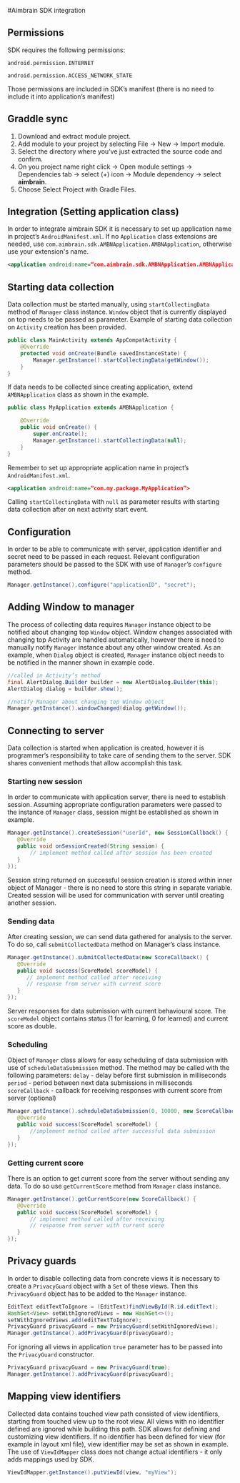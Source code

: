 #Aimbrain SDK integration


## Permissions
SDK requires the following permissions:

`android.permission.INTERNET`

`android.permission.ACCESS_NETWORK_STATE`

Those permissions are included in SDK’s manifest (there is no need to include it into application’s manifest)

## Graddle sync
1. Download and extract module project.
2. Add module to your project by selecting File -> New -> Import module.
3. Select the directory where you’ve just extracted the source code and confirm.
4. On you project name right click -> Open module settings -> Dependencies tab -> select (+) icon -> Module dependency -> select **aimbrain**.
5. Choose Select Project with Gradle Files.

## Integration (Setting application class)
In order to integrate aimbrain SDK it is necessary to set up application name in project’s `AndroidManifest.xml`.
If no `Application` class extensions are needed, use `com.aimbrain.sdk.AMBNApplication.AMBNApplication`, otherwise use your extension's name.


```xml
<application android:name=“com.aimbrain.sdk.AMBNApplication.AMBNApplication”>
  ```


## Starting data collection
Data collection must be started manually, using `startCollectingData` method of `Manager` class instance. `Window` object that is currently displayed on top needs to be passed as parameter.
Example of starting data collection on `Activity` creation has been provided.

```java
public class MainActivity extends AppCompatActivity {
    @Override
    protected void onCreate(Bundle savedInstanceState) {
        Manager.getInstance().startCollectingData(getWindow());
    }
}
  ```
If data needs to be collected since creating application, extend `AMBNApplication` class as shown in the example.

```java
public class MyApplication extends AMBNApplication {

    @Override
    public void onCreate() {
        super.onCreate();
        Manager.getInstance().startCollectingData(null);
    }
}
  ```

Remember to set up appropriate application name in project’s `AndroidManifest.xml`.


```xml
<application android:name=“com.my.package.MyApplication”>
  ```

Calling `startCollectingData` with `null` as parameter results with starting data collection after on next activity start event.

## Configuration
In order to be able to communicate with server, application identifier and secret need to be passed in each request. Relevant configuration parameters should be passed to the SDK with use of `Manager`’s `configure` method.

```java
Manager.getInstance().configure("applicationID", "secret");
  ```

## Adding Window to manager
The process of collecting data requires `Manager` instance object to be notified about changing top `Window` object. Window changes associated with changing top Activity are handled automatically, however there is need to manually notify `Manager` instance about any other window created. As an example, when `Dialog` object is created, `Manager` instance object needs to be notified in the manner shown in example code.

```java
//called in Activity’s method
final AlertDialog.Builder builder = new AlertDialog.Builder(this);
AlertDialog dialog = builder.show();

//notify Manager about changing top Window object
Manager.getInstance().windowChanged(dialog.getWindow());

  ```

## Connecting to server
Data collection is started when application is created, however it is programmer’s responsibility to take care of sending them to the server. SDK shares convenient methods that allow accomplish this task.

### Starting new session
In order to communicate with application server, there is need to establish session. Assuming appropriate configuration parameters were passed to the instance of `Manager` class, session might be established as shown in example.

```java
Manager.getInstance().createSession("userId", new SessionCallback() {
   @Override
   public void onSessionCreated(String session) {
       // implement method called after session has been created
   }
});
  ```

Session string returned on successful session creation is stored within inner object of Manager - there is no need to store this string in separate variable. Created session will be used for communication with server until creating another session.

### Sending data
After creating session, we can send data gathered for analysis to the server. To do so, call `submitCollectedData` method on Manager’s class instance.

```java
Manager.getInstance().submitCollectedData(new ScoreCallback() {
   @Override
   public void success(ScoreModel scoreModel) {
      // implement method called after receiving
      // response from server with current score
   }
});
  ```

Server responses for data submission with current behavioural score. The `scoreModel` object contains status (1 for learning, 0 for learned) and current score as double.

### Scheduling
Object of `Manager` class allows for easy scheduling of data submission with use of `scheduleDataSubmission` method. The method may be called with the following parameters:
`delay` - delay before first submission in milliseconds
`period` - period between next data submissions in milliseconds
`scoreCallback` - callback for receiving responses with current score from server (optional)

```java
Manager.getInstance().scheduleDataSubmission(0, 10000, new ScoreCallback() {
   @Override
   public void success(ScoreModel scoreModel) {
       //implement method called after successful data submission
   }
});
  ```

### Getting current score
There is an option to get current score from the server without sending any data. To do so use `getCurrentScore` method from `Manager` class instance.

```java
Manager.getInstance().getCurrentScore(new ScoreCallback() {
   @Override
   public void success(ScoreModel scoreModel) {
       // implement method called after receiving
       // response from server with current score
   }
});
  ```

## Privacy guards
In order to disable collecting data from concrete views it is necessary to create a `PrivacyGuard` object with a `Set` of these views. Then this `PrivacyGuard` object has to be added to the `Manager` instance.

```java
EditText editTextToIgnore = (EditText)findViewById(R.id.editText);
HashSet<View> setWithIgnoredViews = new HashSet<>();
setWithIgnoredViews.add(editTextToIgnore);
PrivacyGuard privacyGuard = new PrivacyGuard(setWithIgnoredViews);
Manager.getInstance().addPrivacyGuard(privacyGuard);
  ```

For ignoring all views in application `true` parameter has to be passed into the `PrivacyGuard` constructor.

```java
PrivacyGuard privacyGuard = new PrivacyGuard(true);
Manager.getInstance().addPrivacyGuard(privacyGuard);
  ```

## Mapping view identifiers
Collected data contains touched view path consisted of view identifiers, starting from touched view up to the root view. All views with no identifier defined are ignored while building this path.
SDK allows for defining and customizing view identifiers. If no identifier has been defined for view (for example in layout xml file), view identifier may be set as shown in example.
The use of `ViewIdMapper` class does not change actual identifiers - it only adds mappings used by SDK.

```java
ViewIdMapper.getInstance().putViewId(view, "myView");
  ```
